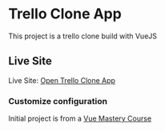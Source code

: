 # Trello Clone App
This project is a trello clone build with VueJS

## Live Site

Live Site: [Open Trello Clone App](https://github.com/Code-Pop/watch-us-build-trello)

### Customize configuration
Initial project is from a [Vue Mastery Course](https://github.com/Code-Pop/watch-us-build-trello)
